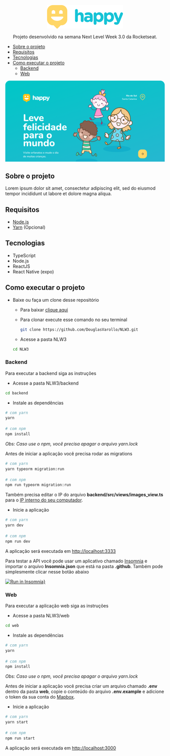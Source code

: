 <p align="center"><img src="./.github/logo.png" /></p>

<p align="center">Projeto desenvolvido na semana Next Level Week 3.0 da Rocketseat.</p>

- [Sobre o projeto](#Sobre-o-projeto)
- [Requisitos](#Requisitos)
- [Tecnologias](#Tecnologias)
- [Como executar o projeto](#Como-executar-o-projeto)
  - [Backend](#Backend)
  - [Web](#Web)

<p align="center"><img src="./.github/capa.png" /></p>

## Sobre o projeto

Lorem ipsum dolor sit amet, consectetur adipiscing elit, sed do eiusmod tempor incididunt ut labore et dolore magna aliqua.

## Requisitos

- [Node.js](https://nodejs.org/en/)
- [Yarn](https://classic.yarnpkg.com/lang/en/) (Opcional)

## Tecnologias

- TypeScript
- Node.js
- ReactJS
- React Native (expo)

## Como executar o projeto

- Baixe ou faça um clone desse repositório

  - Para baixar [clique aqui](https://github.com/DouglasVarollo/NLW3/archive/main.zip)
  - Para clonar execute esse comando no seu terminal

    ```bash
    git clone https://github.com/DouglasVarollo/NLW3.git
    ```

  - Acesse a pasta NLW3

  ```bash
  cd NLW3
  ```

### Backend

Para executar a backend siga as instruções

- Acesse a pasta NLW3/backend

```bash
cd backend
```

- Instale as dependências

```bash
# com yarn
yarn

# com npm
npm install
```

_Obs: Caso use o npm, você precisa apagar o arquivo yarn.lock_

Antes de iniciar a aplicação você precisa rodar as migrations

```bash
# com yarn
yarn typeorm migration:run

# com npm
npm run typeorm migration:run
```

Também precisa editar o IP do arquivo **backend/src/views/images_view.ts** para o [IP interno do seu computador](https://tecnoblog.net/309657/como-descobrir-qual-e-o-meu-ip/).

- Inicie a aplicação

```bash
# com yarn
yarn dev

# com npm
npm run dev
```

A aplicação será executada em [http://localhost:3333](http://localhost:3333)

Para testar a API você pode usar um aplicativo chamado [Insomnia](https://insomnia.rest/) e importar o arquivo **Insomnia.json** que está na pasta **.github**. Também pode simplesmente clicar nesse botão abaixo

[![Run in Insomnia}](https://insomnia.rest/images/run.svg)](https://insomnia.rest/run/?label=NLW%20%233&uri=https%3A%2F%2Fraw.githubusercontent.com%2FDouglasVarollo%2FNLW3%2Fmain%2F.github%2FInsomnia.json)

### Web

Para executar a aplicação web siga as instruções

- Acesse a pasta NLW3/web

```bash
cd web
```

- Instale as dependências

```bash
# com yarn
yarn

# com npm
npm install
```

_Obs: Caso use o npm, você precisa apagar o arquivo yarn.lock_

Antes de iniciar a aplicação você precisa criar um arquivo chamado **.env** dentro da pasta **web**, copie o conteúdo do arquivo **.env.example** e adicione o token da sua conta do [Mapbox](https://docs.mapbox.com/help/glossary/access-token).

- Inicie a aplicação

```bash
# com yarn
yarn start

# com npm
npm run start
```

A aplicação será executada em [http://localhost:3000](http://localhost:3000)
